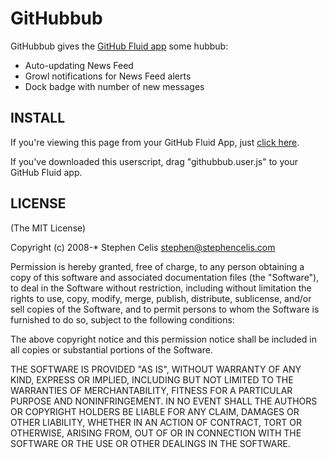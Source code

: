 GitHubbub
=========

GitHubbub gives the [GitHub Fluid app](http://github.com/blog/47-new-fluid-icon)
some hubbub:

* Auto-updating News Feed
* Growl notifications for News Feed alerts
* Dock badge with number of new messages


INSTALL
-------
If you're viewing this page from your GitHub Fluid App, just
[click here](http://userscripts.org/scripts/source/37620.user.js).

If you've downloaded this userscript, drag "githubbub.user.js" to your GitHub
Fluid app.


LICENSE
-------

(The MIT License)

Copyright (c) 2008-* Stephen Celis <stephen@stephencelis.com>

Permission is hereby granted, free of charge, to any person obtaining a copy of
this software and associated documentation files (the "Software"), to deal in
the Software without restriction, including without limitation the rights to
use, copy, modify, merge, publish, distribute, sublicense, and/or sell copies
of the Software, and to permit persons to whom the Software is furnished to do
so, subject to the following conditions:

The above copyright notice and this permission notice shall be included in all
copies or substantial portions of the Software.

THE SOFTWARE IS PROVIDED "AS IS", WITHOUT WARRANTY OF ANY KIND, EXPRESS OR
IMPLIED, INCLUDING BUT NOT LIMITED TO THE WARRANTIES OF MERCHANTABILITY,
FITNESS FOR A PARTICULAR PURPOSE AND NONINFRINGEMENT. IN NO EVENT SHALL THE
AUTHORS OR COPYRIGHT HOLDERS BE LIABLE FOR ANY CLAIM, DAMAGES OR OTHER
LIABILITY, WHETHER IN AN ACTION OF CONTRACT, TORT OR OTHERWISE, ARISING FROM,
OUT OF OR IN CONNECTION WITH THE SOFTWARE OR THE USE OR OTHER DEALINGS IN THE
SOFTWARE.
